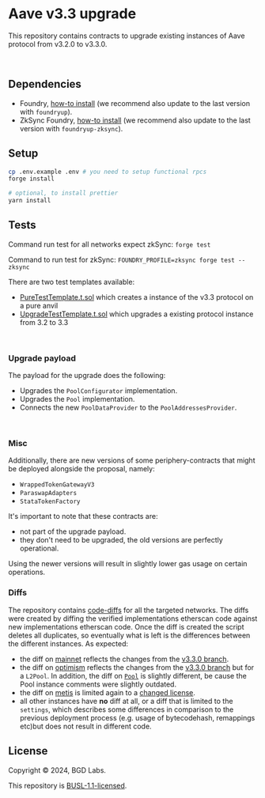 # Aave v3.3 upgrade

This repository contains contracts to upgrade existing instances of Aave protocol from v3.2.0 to v3.3.0.

<br>

## Dependencies

- Foundry, [how-to install](https://book.getfoundry.sh/getting-started/installation) (we recommend also update to the last version with `foundryup`).
- ZkSync Foundry, [how-to install](https://foundry-book.zksync.io/getting-started/installation) (we recommend also update to the last version with `foundryup-zksync`).

## Setup

```sh
cp .env.example .env # you need to setup functional rpcs
forge install

# optional, to install prettier
yarn install
```

## Tests

Command run test for all networks expect zkSync: `forge test`

Command to run test for zkSync: `FOUNDRY_PROFILE=zksync forge test --zksync`

There are two test templates available:

- [PureTestTemplate.t.sol](./tests/PureTestTemplate.t.sol) which creates a instance of the v3.3 protocol on a pure anvil
- [UpgradeTestTemplate.t.sol](./tests/UpgradeTestTemplate.t.sol) which upgrades a existing protocol instance from 3.2 to 3.3

<br>

### Upgrade payload

The payload for the upgrade does the following:

- Upgrades the `PoolConfigurator` implementation.
- Upgrades the `Pool` implementation.
- Connects the new `PoolDataProvider` to the `PoolAddressesProvider`.

<br>

### Misc

Additionally, there are new versions of some periphery-contracts that might be deployed alongside the proposal, namely:

- `WrappedTokenGatewayV3`
- `ParaswapAdapters`
- `StataTokenFactory`

It's important to note that these contracts are:

- not part of the upgrade payload.
- they don't need to be upgraded, the old versions are perfectly operational.

Using the newer versions will result in slightly lower gas usage on certain operations.

### Diffs

The repository contains [code-diffs](./diffs/code) for all the targeted networks.
The diffs were created by diffing the verified implementations etherscan code against new implementations etherscan code.
Once the diff is created the script deletes all duplicates, so eventually what is left is the differences between the different instances.
As expected:

- the diff on [mainnet](./diffs/code/1) reflects the changes from the [v3.3.0 branch](https://github.com/aave-dao/aave-v3-origin/pull/87).
- the diff on [optimism](./diffs/code/2) reflects the changes from the [v3.3.0 branch](https://github.com/aave-dao/aave-v3-origin/pull/87) but for a `L2Pool`.
  In addition, the diff on [`Pool`](./diffs/code/10/0x7A7eF57479123f26DB6a0e3EFbF8A3562EDD65BE_0x7f775bb7af2e7E09D5Dc9506c95516159a5cA0D0/Pool.sol.patch) is slightly different, be cause the Pool instance comments were slightly outdated.
- the diff on [metis](./diffs/code/1088) is limited again to a [changed license](./diffs/code/1088/0x4816b2C2895f97fB918f1aE7Da403750a0eE372e_0xE5e48Ad1F9D1A894188b483DcF91f4FaD6AbA43b/PoolConfiguratorInstance.sol.patch).
- all other instances have **no** diff at all, or a diff that is limited to the `settings`, which describes some differences in comparison to the previous deployment process (e.g. usage of bytecodehash, remappings etc)but does not result in different code.

## License

Copyright © 2024, BGD Labs.

This repository is [BUSL-1.1-licensed](./LICENSE).

